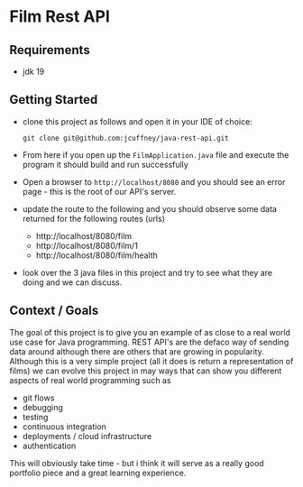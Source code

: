 # Film Rest API

## Requirements

- jdk 19

## Getting Started

- clone this project as follows and open it in your IDE of choice:
    
    `git clone git@github.com:jcuffney/java-rest-api.git`

- From here if you open up the `FilmApplication.java` file and execute the program it should build and run successfully
- Open a browser to `http://localhost/8080` and you should see an error page - this is the root of our API's server.
- update the route to the following and you should observe some data returned for the following routes (urls)
  - http://localhost/8080/film
  - http://localhost/8080/film/1
  - http://localhost/8080/film/health
- look over the 3 java files in this project and try to see what they are doing and we can discuss.

## Context / Goals

The goal of this project is to give you an example of as close to a real world use case for Java programming. 
REST API's are the defaco way of sending data around although there are others that are growing in popularity.
Although this is a very simple project (all it does is return a representation of films) we can evolve this 
project in may ways that can show you different aspects of real world programming such as

- git flows
- debugging
- testing
- continuous integration
- deployments / cloud infrastructure
- authentication

This will obviously take time - but i think it will serve as a really good portfolio piece and a great learning experience.
